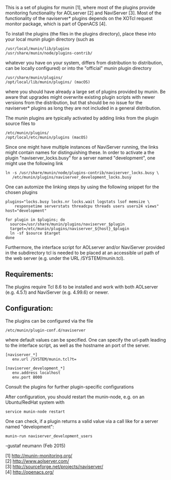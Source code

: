 This is a set of plugins for munin [1], where most of the plugins
provide monitoring functionality for AOLserver [2] and NaviServer [3].
Most of the functionality of the naviserver* plugins depends on the
XOTcl request monitor package, which is part of OpenACS [4].

To install the plugins (the files in the plugins directory), place 
these into your local munin plugin directory (such as

    /usr/local/munin/lib/plugins
    /usr/share/munin/node/plugins-contrib/

whatever you have on your system, differs from distribution to
distribution, can be locally configured) or into the "official" munin
plugin directory

    /usr/share/munin/plugins/
    /opt/local/lib/munin/plugins/ (macOS)

where you should have already a large set of plugins provided by
munin.  Be aware that upgrades might overwrite existing plugin scripts
with newer versions from the distribution, but that should be no issue
for the naviserver* plugins as long they are not included in a general
distribution.

The munin plugins are typically activated by adding links from
the plugin source files to 

    /etc/munin/plugins/
    /opt/local/etc/munin/plugins (macOS)

Since one might have multiple instances of NaviServer running, the
links might contain names for distinguishing these. In order to
activate a the plugin "naviserver_locks.busy" for a server named
"development", one might use the following link

    ln -s /usr/share/munin/node/plugins-contrib/naviserver_locks.busy \
       /etc/munin/plugins/naviserver_development_locks.busy

One can automize the linking steps by using the following snippet for
the chosen plugins

    plugins="locks.busy locks.nr locks.wait logstats lsof memsize \
        responsetime serverstats threadcpu threads users users24 views"
    host="development"

    for plugin in $plugins; do
      source=/usr/share/munin/plugins/naviserver_$plugin
      target=/etc/munin/plugins/naviserver_${host}_$plugin
	  ln -sf $source $target
    done


Furthermore, the interface script for AOLserver and/or NaviServer
provided in the subdirectory tcl is needed to be placed at an
accessible url path of the web server (e.g. under the URL
/SYSTEM/munin.tcl).


Requirements:
-------------

The plugins require Tcl 8.6 to be installed and work with
both AOLserver (e.g. 4.5.1) and NaviServer (e.g. 4.99.6) or newer.

Configuration:
--------------

The plugins can be configured via the file 

    /etc/munin/plugin-conf.d/naviserver

where default values can be specified. One can
specify the url-path leading to the interface script,
as well as the hostname an port of the server.

    [naviserver_*]
       env.url /SYSTEM/munin.tcl?t=

    [naviserver_development_*]
       env.address localhost
       env.port 8000

Consult the plugins for further plugin-specific
configurations

After configuration, you should restart
the munin-node, e.g. on an Ubuntu/RedHat system with

    service munin-node restart

One can check, if a plugin returns a valid value via
a call like for a server named "development":

    munin-run naviserver_development_users



-gustaf neumann        (Feb 2015)


[1] http://munin-monitoring.org/  
[2] http://www.aolserver.com/  
[3] http://sourceforge.net/projects/naviserver/  
[4] http://openacs.org/  

